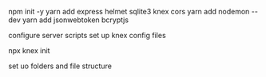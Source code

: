 npm init -y
yarn add express helmet sqlite3 knex cors 
yarn add nodemon --dev
yarn add jsonwebtoken bcryptjs

configure server scripts
set up knex config files

npx knex init

set uo folders and file structure


